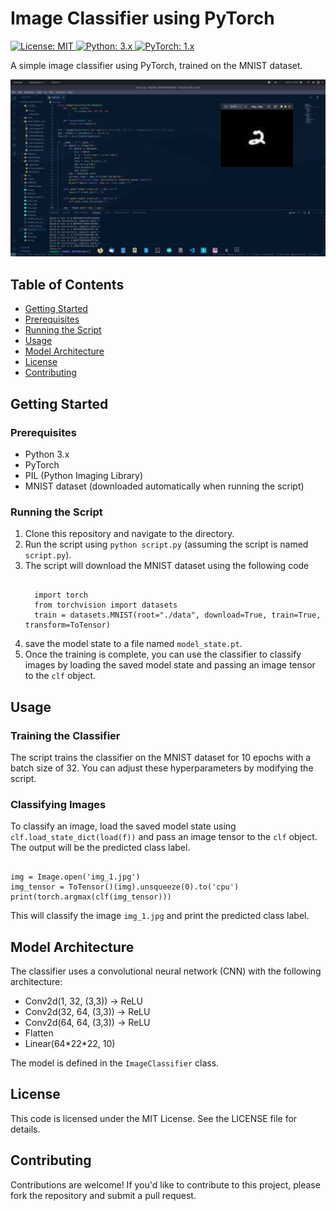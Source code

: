 <h1>Image Classifier using PyTorch</h1>

<p>
  <a href="https://opensource.org/licenses/MIT">
    <img alt="License: MIT" src="https://img.shields.io/badge/License-MIT-yellow.svg">
  </a>
  <a href="https://www.python.org/downloads/">
    <img alt="Python: 3.x" src="https://img.shields.io/badge/Python-3.x-blue.svg">
  </a>
  <a href="https://pytorch.org/">
    <img alt="PyTorch: 1.x" src="https://img.shields.io/badge/PyTorch-1.x-orange.svg">
  </a>
</p>

<p>A simple image classifier using PyTorch, trained on the MNIST dataset.</p>
<img src = "https://github.com/Sadhurahavan5555/MNIST_Classifier/blob/master/screenshot/MNIST.png">

<h2>Table of Contents</h2>

<ul>
  <li><a href="#getting-started">Getting Started</a></li>
  <li><a href="#prerequisites">Prerequisites</a></li>
  <li><a href="#running-the-script">Running the Script</a></li>
  <li><a href="#usage">Usage</a></li>
  <li><a href="#model-architecture">Model Architecture</a></li>
  <li><a href="#license">License</a></li>
  <li><a href="#contributing">Contributing</a></li>
</ul>

<h2 id="getting-started">Getting Started</h2>

<h3 id="prerequisites">Prerequisites</h3>

<ul>
  <li>Python 3.x</li>
  <li>PyTorch</li>
  <li>PIL (Python Imaging Library)</li>
  <li>MNIST dataset (downloaded automatically when running the script)</li>
</ul>

<h3 id="running-the-script">Running the Script</h3>

<ol>
  <li>Clone this repository and navigate to the directory.</li>
  <li>Run the script using <code>python script.py</code> (assuming the script is named <code>script.py</code>).</li>
  <li>The script will download the MNIST dataset using the following code</li>
<pre><code>
  import torch 
  from torchvision import datasets
  train = datasets.MNIST(root="./data", download=True, train=True, transform=ToTensor)
</code></pre>
  <li> save the model state to a file named <code>model_state.pt</code>.</li>
  <li>Once the training is complete, you can use the classifier to classify images by loading the saved model state and passing an image tensor to the <code>clf</code> object.</li>
</ol>

<h2 id="usage">Usage</h2>

<h3 id="training-the-classifier">Training the Classifier</h3>

<p>The script trains the classifier on the MNIST dataset for 10 epochs with a batch size of 32. You can adjust these hyperparameters by modifying the script.</p>

<h3 id="classifying-images">Classifying Images</h3>

<p>To classify an image, load the saved model state using <code>clf.load_state_dict(load(f))</code> and pass an image tensor to the <code>clf</code> object. The output will be the predicted class label.</p>

<pre><code>
img = Image.open('img_1.jpg')
img_tensor = ToTensor()(img).unsqueeze(0).to('cpu')
print(torch.argmax(clf(img_tensor)))
</code></pre>

<p>This will classify the image <code>img_1.jpg</code> and print the predicted class label.</p>
<h2 id="model-architecture">Model Architecture</h2>

<p>The classifier uses a convolutional neural network (CNN) with the following architecture:</p>

<ul>
  <li>Conv2d(1, 32, (3,3)) -> ReLU</li>
  <li>Conv2d(32, 64, (3,3)) -> ReLU</li>
  <li>Conv2d(64, 64, (3,3)) -> ReLU</li>
  <li>Flatten</li>
  <li>Linear(64*22*22, 10)</li>
</ul>

<p>The model is defined in the <code>ImageClassifier</code> class.</p>

<h2 id="license">License</h2>

<p>This code is licensed under the MIT License. See the LICENSE file for details.</p>

<h2 id="contributing">Contributing</h2>

<p>Contributions are welcome! If you'd like to contribute to this project, please fork the repository and submit a pull request.</p>
